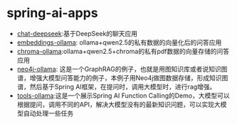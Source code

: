 # spring-ai-apps
- [chat-deepseek](chat-deepseek):基于DeepSeek的聊天应用
- [embeddings-ollama](embeddings-ollama): ollama+qwen2.5的私有数据的向量化后的问答应用
- [chroma-ollama](chroma-ollama):ollama+qwen2.5+chroma的私有pdf数据的向量存储的问答应用
- [neo4j-ollama](neo4j-ollama): 这是一个GraphRAG的例子，也就是用图知识库或者说知识图谱，增强大模型问答能力的例子，本例子用Neo4j做图数据存储，形成知识图谱，然后基于Spring AI框架，在提问时，调用大模型时，进行rag增强。
- [tools-ollama](tools-ollama):这是一个展示Spring AI Function Calling的Demo，大模型可以根据提问，调用不同的API，解决大模型没有的最新知识问题，可以实现大模型自动处理一些任务
